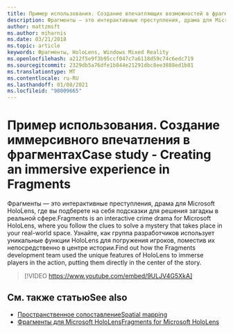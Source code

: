 ```yaml
---
title: Пример использования. Создание впечатляющих возможностей в фрагментах
description: Фрагменты — это интерактивные преступления, драма для Microsoft HoloLens, где вы подберете на себя подсказки для решения загадкы в реальной сфере.
author: mattzmsft
ms.author: miharnis
ms.date: 03/21/2018
ms.topic: article
keywords: Фрагменты, HoloLens, Windows Mixed Reality
ms.openlocfilehash: a212f5e9f3b95ccf047c7a6118d59c74c6edc719
ms.sourcegitcommit: 2329db5a76dfe1b844e21291dbc8ee3888ed1b81
ms.translationtype: MT
ms.contentlocale: ru-RU
ms.lasthandoff: 01/08/2021
ms.locfileid: "98009665"
---
```

# <a name="case-study---creating-an-immersive-experience-in-fragments"></a><span data-ttu-id="7f147-104">Пример использования. Создание иммерсивного впечатления в фрагментах</span><span class="sxs-lookup"><span data-stu-id="7f147-104">Case study - Creating an immersive experience in Fragments</span></span>

<span data-ttu-id="7f147-105">Фрагменты — это интерактивные преступления, драма для Microsoft HoloLens, где вы подберете на себя подсказки для решения загадкы в реальной сфере.</span><span class="sxs-lookup"><span data-stu-id="7f147-105">Fragments is an interactive crime drama for Microsoft HoloLens, where you follow the clues to solve a mystery that takes place in your real-world space.</span></span> <span data-ttu-id="7f147-106">Узнайте, как группа разработчиков использует уникальные функции HoloLens для погружения игроков, поместив их непосредственно в центре истории.</span><span class="sxs-lookup"><span data-stu-id="7f147-106">Find out how the Fragments development team used the unique features of HoloLens to immerse players in the action, putting them directly in the center of the story.</span></span>

>[!VIDEO https://www.youtube.com/embed/9ULJV4G5XkA]

## <a name="see-also"></a><span data-ttu-id="7f147-107">См. также статью</span><span class="sxs-lookup"><span data-stu-id="7f147-107">See also</span></span>

* [<span data-ttu-id="7f147-108">Пространственное сопоставление</span><span class="sxs-lookup"><span data-stu-id="7f147-108">Spatial mapping</span></span>](../design/spatial-mapping.md)
* [<span data-ttu-id="7f147-109">Фрагменты для Microsoft HoloLens</span><span class="sxs-lookup"><span data-stu-id="7f147-109">Fragments for Microsoft HoloLens</span></span>](https://www.microsoft.com/p/fragments/9nblggh5ggm8)
